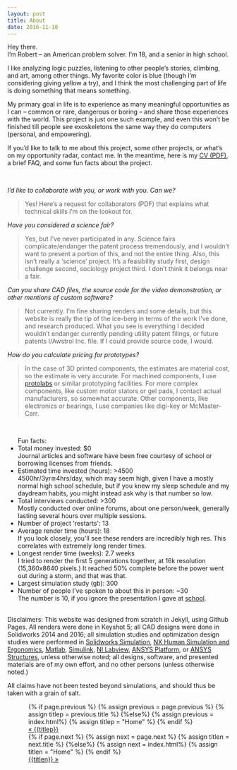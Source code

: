 ```yaml
---
layout: post
title: About
date: 2016-11-18
---
```

Hey there. 	
I’m Robert – an American problem solver. I’m 18, and a senior in high school.  

I like analyzing logic puzzles, listening to other people’s stories, climbing, and art, among other things. My favorite color is blue (though I’m considering giving yellow a try), and I think the most challenging part of life is doing something that means something.

My primary goal in life is to experience as many meaningful opportunities as I can – common or rare, dangerous or boring – and share those experiences with the world. This project is just one such example, and even this won’t be finished till people see exoskeletons the same way they do computers (personal, and empowering). 

If you’d like to talk to me about this project, some other projects, or what’s on my opportunity radar, contact me. In the meantime, here is my <a href="assets/rbmresume.pdf" target="_blank">CV (PDF)</a>, a brief FAQ, and some fun facts about the project.

<br>

<i>I’d like to collaborate with you, or work with you. Can we?</i>

> Yes! Here’s a request for collaborators (PDF) that explains what technical skills I’m on the lookout for.

<i>Have you considered a science fair?</i>

> Yes, but I’ve never participated in any. Science fairs complicate/endanger the patent process tremendously, and I wouldn’t want to present a portion of this, and not the entire thing. Also, this isn’t really a ‘science’ project. It’s a feasibility study first, design challenge second, sociology project third. I don’t think it belongs near a fair. 

<i>Can you share CAD files, the source code for the video demonstration, or other mentions of custom software?</i>

> Not currently. I’m fine sharing renders and some details, but this website is really the tip of the ice-berg in terms of the work I’ve done, and research produced. What you see is everything I decided wouldn’t endanger currently pending utility patent filings, or future patents I/Awstrol Inc. file. If I could provide source code, I would. 

<i>How do you calculate pricing for prototypes?</i>

> In the case of 3D printed components, the estimates are material cost, so the estimate is very accurate. For machined components, I use <a href="https://www.protolabs.com/" target="_blank">protolabs</a> or similar prototyping facilities. For more complex components, like custom motor stators or gel pads, I contact actual manufacturers, so somewhat accurate. Other components, like electronics or bearings, I use companies like digi-key or McMaster-Carr. 
<br>
<ul>
Fun facts:
<li>Total money invested: $0</li> 
  <r7>Journal articles and software have been free courtesy of school or borrowing licenses from friends.</r7>
<li>Estimated time invested (hours): >4500</li> 
  <r7>4500hr/3yr≅4hrs/day, which may seem high, given I have a mostly normal high school schedule, but if you knew my sleep schedule and my daydream habits, you might instead ask why is that number so low.</r7>
<li>Total interviews conducted: >300</li>
 <r7>Mostly conducted over online forums, about one person/week, generally lasting several hours over multiple sessions.</r7>
<li>Number of project 'restarts': 13</li>
<li>Average render time (hours): 18</li>
  <r7>If you look closely, you'll see these renders are incredibly high res. This correlates with extremely long render times.</r7>
<li>Longest render time (weeks): 2.7 weeks</li>
 <r7>I tried to render the first 5 generations together, at 16k resolution (15,360x8640 pixels.) It reached 50% complete before the power went out during a storm, and that was that.</r7>
<li>Largest simulation study (gb): 300</li>
<li>Number of people I've spoken to about this in person: ~30</li>
  <r7>The number is 10, if you ignore the presentation I gave at <a href="http://worldperspectivesprogram.org/symposium"   target="_blank">school</a>.</r7>
</ul>
<br>
Disclaimers:
This website was designed from scratch in Jekyll, using Github Pages. All renders were done in Keyshot 5; all CAD designs were done in Solidworks 2014 and 2016; all simulation studies and optimization design studies were performed in <a href="https://www.solidworks.com/sw/products/simulation/finite-element-analysis.htm" target="_blank">Solidworks Simulation</a>, <a href="https://www.plm.automation.siemens.com/en_us/products/tecnomatix/manufacturing-simulation/human-ergonomics/index.shtml" target="_blank">NX Human Simulation and Ergonomics</a>, <a href="https://www.mathworks.com/products/matlab/" target="_blank">Matlab</a>, <a href="https://www.mathworks.com/products/simulink/" target="_blank">Simulink</a>, <a href="http://www.ni.com/labview/" target="_blank">NI Labview</a>, <a href="http://www.ansys.com/products/platform" target="_blank">ANSYS Platform</a>, or <a href="http://www.ansys.com/products/structures" target="_blank">ANSYS Structures</a>, unless otherwise noted; all designs, software, and presented materials are of my own effort, and no other persons (unless otherwise noted.)

All claims have not been tested beyond simulations, and should thus be taken with a grain of salt. 

<ul class="footer">
    <ul class="button">
        {% if page.previous %}
            {% assign previous = page.previous %}
            {% assign titlep = previous.title %}
        {%else%}
            {% assign previous = index.html%}
            {% assign titlep = "Home" %}
        {% endif %}
        <div class="button0"><a href="{{site.baseurl}}{{previous.url}}">&laquo; {{titlep}}</a></div>
        {% if page.next %}
            {% assign next = page.next %}
            {% assign titlen = next.title %}
        {%else%}
            {% assign next = index.html%}
            {% assign titlen = "Home" %}
        {% endif %}
        <div class="button0"><a href="{{site.baseurl}}{{next.url}}">{{titlen}} &raquo;</a></div>         
    </ul>
</ul>

